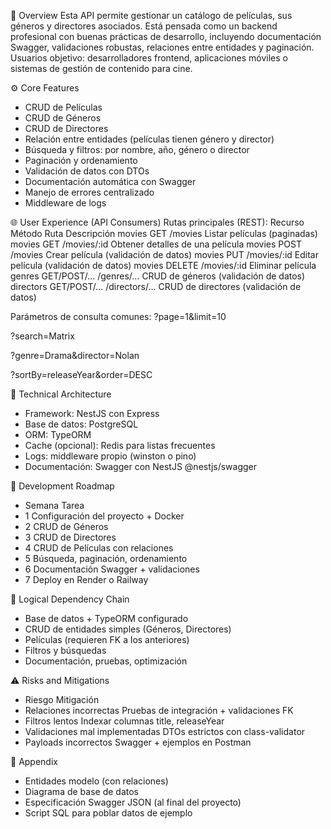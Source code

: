 📌 Overview
Esta API permite gestionar un catálogo de películas, sus géneros y directores asociados. Está pensada como un backend profesional con buenas prácticas de desarrollo, incluyendo documentación Swagger, validaciones robustas, relaciones entre entidades y paginación.
Usuarios objetivo: desarrolladores frontend, aplicaciones móviles o sistemas de gestión de contenido para cine.

⚙️ Core Features
- CRUD de Películas
- CRUD de Géneros
- CRUD de Directores
- Relación entre entidades (películas tienen género y director)
- Búsqueda y filtros: por nombre, año, género o director
- Paginación y ordenamiento
- Validación de datos con DTOs
- Documentación automática con Swagger
- Manejo de errores centralizado
- Middleware de logs

🌐 User Experience (API Consumers)
Rutas principales (REST):
Recurso	    Método	            Ruta	        Descripción
movies	    GET	                /movies	        Listar películas (paginadas)
movies	    GET	                /movies/:id	    Obtener detalles de una película
movies	    POST	            /movies	        Crear película (validación de datos)
movies	    PUT	                /movies/:id	    Editar película (validación de datos)
movies	    DELETE	            /movies/:id	    Eliminar película
genres	    GET/POST/...	    /genres/...	    CRUD de géneros (validación de datos)
directors	GET/POST/...	    /directors/...	CRUD de directores (validación de datos)

Parámetros de consulta comunes:
?page=1&limit=10

?search=Matrix

?genre=Drama&director=Nolan

?sortBy=releaseYear&order=DESC

🧱 Technical Architecture
- Framework: NestJS con Express
- Base de datos: PostgreSQL
- ORM: TypeORM
- Cache (opcional): Redis para listas frecuentes
- Logs: middleware propio (winston o pino)
- Documentación: Swagger con NestJS @nestjs/swagger

🚧 Development Roadmap
- Semana	Tarea
- 1	Configuración del proyecto + Docker
- 2	CRUD de Géneros
- 3	CRUD de Directores
- 4	CRUD de Películas con relaciones
- 5	Búsqueda, paginación, ordenamiento
- 6	Documentación Swagger + validaciones
- 7	Deploy en Render o Railway

🔗 Logical Dependency Chain
- Base de datos + TypeORM configurado
- CRUD de entidades simples (Géneros, Directores)
- Películas (requieren FK a los anteriores)
- Filtros y búsquedas
- Documentación, pruebas, optimización

⚠️ Risks and Mitigations
- Riesgo	Mitigación
- Relaciones incorrectas	Pruebas de integración + validaciones FK
- Filtros lentos	Indexar columnas title, releaseYear
- Validaciones mal implementadas	DTOs estrictos con class-validator
- Payloads incorrectos	Swagger + ejemplos en Postman

📎 Appendix
- Entidades modelo (con relaciones)
- Diagrama de base de datos
- Especificación Swagger JSON (al final del proyecto)
- Script SQL para poblar datos de ejemplo